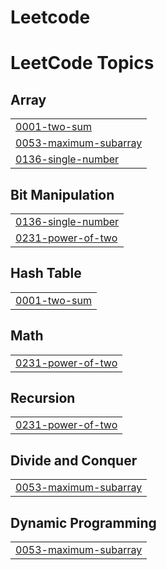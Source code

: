 # Leetcode
<!---LeetCode Topics Start-->
# LeetCode Topics
## Array
|  |
| ------- |
| [0001-two-sum](https://github.com/Palak85/Leetcode/tree/master/0001-two-sum) |
| [0053-maximum-subarray](https://github.com/Palak85/Leetcode/tree/master/0053-maximum-subarray) |
| [0136-single-number](https://github.com/Palak85/Leetcode/tree/master/0136-single-number) |
## Bit Manipulation
|  |
| ------- |
| [0136-single-number](https://github.com/Palak85/Leetcode/tree/master/0136-single-number) |
| [0231-power-of-two](https://github.com/Palak85/Leetcode/tree/master/0231-power-of-two) |
## Hash Table
|  |
| ------- |
| [0001-two-sum](https://github.com/Palak85/Leetcode/tree/master/0001-two-sum) |
## Math
|  |
| ------- |
| [0231-power-of-two](https://github.com/Palak85/Leetcode/tree/master/0231-power-of-two) |
## Recursion
|  |
| ------- |
| [0231-power-of-two](https://github.com/Palak85/Leetcode/tree/master/0231-power-of-two) |
## Divide and Conquer
|  |
| ------- |
| [0053-maximum-subarray](https://github.com/Palak85/Leetcode/tree/master/0053-maximum-subarray) |
## Dynamic Programming
|  |
| ------- |
| [0053-maximum-subarray](https://github.com/Palak85/Leetcode/tree/master/0053-maximum-subarray) |
<!---LeetCode Topics End-->